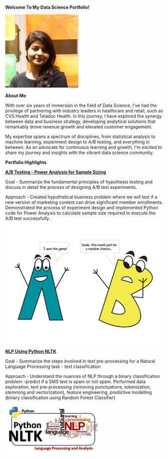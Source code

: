  

**Welcome To My Data Science Portfolio!**

![Headshot](Assets/linkedIn%20img.jpg)
  

**About Me**

With over six years of immersion in the field of Data Science, I've had the privilege of partnering with industry leaders in healthcare and retail, such as CVS Health and Teladoc Health. In this journey, I have explored the synergy between data and business strategy, developing analytical solutions that remarkably drove revenue growth and elevated customer engagement. 

My expertise spans a spectrum of disciplines, from statistical analysis to machine learning, experiment design to A/B testing, and everything in between. As an advocate for continuous learning and growth, I'm excited to share my journey and insights with the vibrant data science community. 

  

  

**Portfolio Highlights** 

  

[**A/B Testing - Power Analysis for Sample Sizing**](a-b-testing-power-analysis-in-python.ipynb)

  

Goal - Summarize the fundamental principles of hypothesis testing and discuss in detail the process of designing A/B test experiments. 

  

Approach - Created hypothetical business problem where we will test if a new version of marketing content can drive significant member enrollments. Demonstrated the process of experiment design and implemented Python code for Power Analysis to calculate sample size required to execute the A/B test successfully.  

![A/B Testing](Assets/ab%20illustration.PNG)  

[**NLP Using Python NLTK**](NLP%20using%20Python%20NLTK)

  

Goal - Summarize the steps involved in text pre-processing for a Natural Language Processing task - text classification  

  

Approach - Understand the nuances of NLP through a binary classification problem -predict if a SMS text is spam or not spam. Performed data exploration, text pre-processing (removing punctuations, tokenization, stemming and vectorization), feature engineering, predictive modelling (binary classification using Random Forest Classifier)  

 ![Natural Language Processing Fundamentals](Assets/NLTK%20img.jpg)

 
